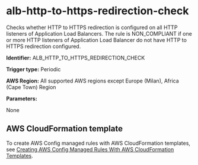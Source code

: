 # alb\-http\-to\-https\-redirection\-check<a name="alb-http-to-https-redirection-check"></a>

Checks whether HTTP to HTTPS redirection is configured on all HTTP listeners of Application Load Balancers\. The rule is NON\_COMPLIANT if one or more HTTP listeners of Application Load Balancer do not have HTTP to HTTPS redirection configured\. 

**Identifier:** ALB\_HTTP\_TO\_HTTPS\_REDIRECTION\_CHECK

**Trigger type:** Periodic

**AWS Region:** All supported AWS regions except Europe \(Milan\), Africa \(Cape Town\) Region

**Parameters:**

None  

## AWS CloudFormation template<a name="w26aac11c31c17b7b9c15"></a>

To create AWS Config managed rules with AWS CloudFormation templates, see [Creating AWS Config Managed Rules With AWS CloudFormation Templates](aws-config-managed-rules-cloudformation-templates.md)\.